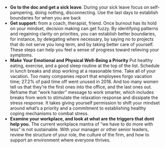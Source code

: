 * **Go to the doc and get a sick leave**. During your sick leave focus on self-pampering, doing nothing, disconnecting. Use the last days to establish boundaries for when you are back
* **Get support:** from a coach, therapist, friend. Once burnout has its hold on your mindset, decision making can get fuzzy. By identifying patterns and regaining clarity on priorities, you can establish better boundaries, for instance, by delegating where necessary, by saying no to projects that do not serve you long term, and by taking better care of yourself. These steps can help you feel a sense of progress toward relieving your symptoms.
* **Make Your Emotional and Physical Well-Being a Priority** Put healthy eating, exercise, and a good sleep routine at the top of the list. Schedule in lunch breaks and stop working at a reasonable time. Take all of your vacation. Too many companies report that employees forgo vacation time; 27.2% of paid time off went unused in 2018. And too many women tell us that they’re the first ones into the office, and the last ones out. Reframe that “work harder” message to work smarter, which includes breaks from work to stimulate the relaxation response and dissipate the stress response. It takes giving yourself permission to shift your mindset around what’s a priority and a commitment to establishing healthy coping mechanisms to combat stress.
* **Examine your workplace, and look at what are the triggers that dont help you.** The current workplace mantra of “we have to do more with less” is not sustainable. With your manager or other senior leaders, review the structure of your role, the culture of the firm, and how to support an environment where everyone thrives.